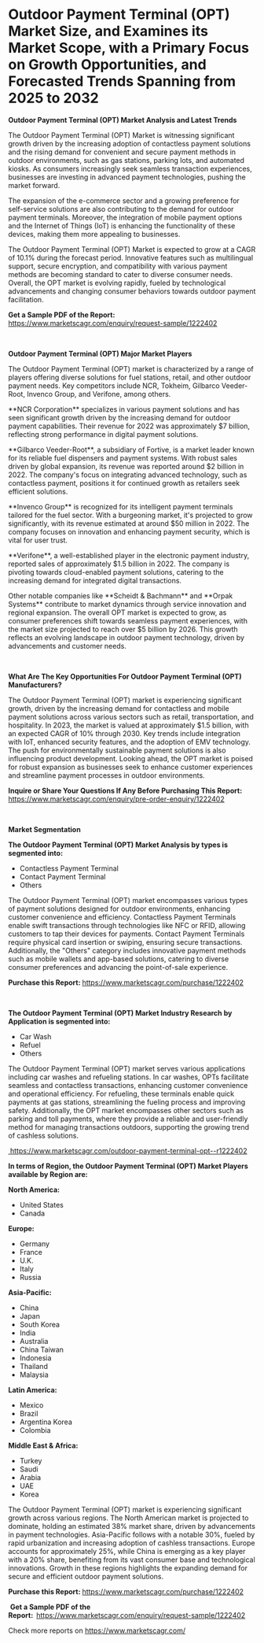 <p><h1>Outdoor Payment Terminal (OPT) Market Size, and Examines its Market Scope, with a Primary Focus on Growth Opportunities, and Forecasted Trends Spanning from 2025 to 2032</h1></p><p><strong>Outdoor Payment Terminal (OPT) Market Analysis and Latest Trends</strong></p>
<p><p>The Outdoor Payment Terminal (OPT) Market is witnessing significant growth driven by the increasing adoption of contactless payment solutions and the rising demand for convenient and secure payment methods in outdoor environments, such as gas stations, parking lots, and automated kiosks. As consumers increasingly seek seamless transaction experiences, businesses are investing in advanced payment technologies, pushing the market forward. </p><p>The expansion of the e-commerce sector and a growing preference for self-service solutions are also contributing to the demand for outdoor payment terminals. Moreover, the integration of mobile payment options and the Internet of Things (IoT) is enhancing the functionality of these devices, making them more appealing to businesses. </p><p>The Outdoor Payment Terminal (OPT) Market is expected to grow at a CAGR of 10.1% during the forecast period. Innovative features such as multilingual support, secure encryption, and compatibility with various payment methods are becoming standard to cater to diverse consumer needs. Overall, the OPT market is evolving rapidly, fueled by technological advancements and changing consumer behaviors towards outdoor payment facilitation.</p></p>
<p><strong>Get a Sample PDF of the Report:&nbsp;</strong> <a href="https://www.marketscagr.com/enquiry/request-sample/1222402?utm_campaign=2138&utm_medium=2&utm_source=Github&utm_content=ia&utm_term=27022025&utm_id=outdoor-payment-terminal-opt">https://www.marketscagr.com/enquiry/request-sample/1222402</a></p>
<p>&nbsp;</p>
<p><strong>Outdoor Payment Terminal (OPT) Major Market Players</strong></p>
<p><p>The Outdoor Payment Terminal (OPT) market is characterized by a range of players offering diverse solutions for fuel stations, retail, and other outdoor payment needs. Key competitors include NCR, Tokheim, Gilbarco Veeder-Root, Invenco Group, and Verifone, among others.</p><p>**NCR Corporation** specializes in various payment solutions and has seen significant growth driven by the increasing demand for outdoor payment capabilities. Their revenue for 2022 was approximately $7 billion, reflecting strong performance in digital payment solutions.</p><p>**Gilbarco Veeder-Root**, a subsidiary of Fortive, is a market leader known for its reliable fuel dispensers and payment systems. With robust sales driven by global expansion, its revenue was reported around $2 billion in 2022. The company's focus on integrating advanced technology, such as contactless payment, positions it for continued growth as retailers seek efficient solutions.</p><p>**Invenco Group** is recognized for its intelligent payment terminals tailored for the fuel sector. With a burgeoning market, it's projected to grow significantly, with its revenue estimated at around $50 million in 2022. The company focuses on innovation and enhancing payment security, which is vital for user trust.</p><p>**Verifone**, a well-established player in the electronic payment industry, reported sales of approximately $1.5 billion in 2022. The company is pivoting towards cloud-enabled payment solutions, catering to the increasing demand for integrated digital transactions.</p><p>Other notable companies like **Scheidt & Bachmann** and **Orpak Systems** contribute to market dynamics through service innovation and regional expansion. The overall OPT market is expected to grow, as consumer preferences shift towards seamless payment experiences, with the market size projected to reach over $5 billion by 2026. This growth reflects an evolving landscape in outdoor payment technology, driven by advancements and customer needs.</p></p>
<p>&nbsp;</p>
<p><strong>What Are The Key Opportunities For Outdoor Payment Terminal (OPT) Manufacturers?</strong></p>
<p><p>The Outdoor Payment Terminal (OPT) market is experiencing significant growth, driven by the increasing demand for contactless and mobile payment solutions across various sectors such as retail, transportation, and hospitality. In 2023, the market is valued at approximately $1.5 billion, with an expected CAGR of 10% through 2030. Key trends include integration with IoT, enhanced security features, and the adoption of EMV technology. The push for environmentally sustainable payment solutions is also influencing product development. Looking ahead, the OPT market is poised for robust expansion as businesses seek to enhance customer experiences and streamline payment processes in outdoor environments.</p></p>
<p><strong>Inquire or Share Your Questions If Any Before Purchasing This Report:</strong> <a href="https://www.marketscagr.com/enquiry/pre-order-enquiry/1222402?utm_campaign=2138&utm_medium=2&utm_source=Github&utm_content=ia&utm_term=27022025&utm_id=outdoor-payment-terminal-opt">https://www.marketscagr.com/enquiry/pre-order-enquiry/1222402</a></p>
<p>&nbsp;</p>
<p><strong>Market Segmentation</strong></p>
<p><strong>The Outdoor Payment Terminal (OPT) Market Analysis by types is segmented into:</strong></p>
<p><ul><li>Contactless Payment Terminal</li><li>Contact Payment Terminal</li><li>Others</li></ul></p>
<p><p>The Outdoor Payment Terminal (OPT) market encompasses various types of payment solutions designed for outdoor environments, enhancing customer convenience and efficiency. Contactless Payment Terminals enable swift transactions through technologies like NFC or RFID, allowing customers to tap their devices for payments. Contact Payment Terminals require physical card insertion or swiping, ensuring secure transactions. Additionally, the "Others" category includes innovative payment methods such as mobile wallets and app-based solutions, catering to diverse consumer preferences and advancing the point-of-sale experience.</p></p>
<p><strong>Purchase this Report:&nbsp;</strong><a href="https://www.marketscagr.com/purchase/1222402?utm_campaign=2138&utm_medium=2&utm_source=Github&utm_content=ia&utm_term=27022025&utm_id=outdoor-payment-terminal-opt">https://www.marketscagr.com/purchase/1222402</a></p>
<p>&nbsp;</p>
<p><strong>The Outdoor Payment Terminal (OPT) Market Industry Research by Application is segmented into:</strong></p>
<p><ul><li>Car Wash</li><li>Refuel</li><li>Others</li></ul></p>
<p><p>The Outdoor Payment Terminal (OPT) market serves various applications including car washes and refueling stations. In car washes, OPTs facilitate seamless and contactless transactions, enhancing customer convenience and operational efficiency. For refueling, these terminals enable quick payments at gas stations, streamlining the fueling process and improving safety. Additionally, the OPT market encompasses other sectors such as parking and toll payments, where they provide a reliable and user-friendly method for managing transactions outdoors, supporting the growing trend of cashless solutions.</p></p>
<p><a href="https://www.marketscagr.com/outdoor-payment-terminal-opt--r1222402?utm_campaign=2138&utm_medium=2&utm_source=Github&utm_content=ia&utm_term=27022025&utm_id=outdoor-payment-terminal-opt">&nbsp;https://www.marketscagr.com/outdoor-payment-terminal-opt--r1222402</a></p>
<p><strong>In terms of Region, the Outdoor Payment Terminal (OPT) Market Players available by Region are:</strong></p>
<p>
    <p> <strong> North America: </strong>
        <ul>
            <li>United States</li>
            <li>Canada</li>
        </ul>
        </p> 
    <p> <strong> Europe: </strong>
        <ul>
            <li>Germany</li>
            <li>France</li>
            <li>U.K.</li>
            <li>Italy</li>
            <li>Russia</li>
        </ul>
        </p> 
    <p> <strong> Asia-Pacific: </strong>
        <ul>
            <li>China</li>
            <li>Japan</li>
            <li>South Korea</li>
            <li>India</li>
            <li>Australia</li>
            <li>China Taiwan</li>
            <li>Indonesia</li>
            <li>Thailand</li>
            <li>Malaysia</li>
        </ul>
        </p> 
    <p> <strong> Latin America: </strong>
        <ul>
            <li>Mexico</li>
            <li>Brazil</li>
            <li>Argentina Korea</li>
            <li>Colombia</li>
        </ul>
        </p> 
    <p> <strong> Middle East & Africa: </strong>
        <ul>
            <li>Turkey</li>
            <li>Saudi</li>
            <li>Arabia</li>
            <li>UAE</li>
            <li>Korea</li>
        </ul>
    </p>
    </p>
<p><p>The Outdoor Payment Terminal (OPT) market is experiencing significant growth across various regions. The North American market is projected to dominate, holding an estimated 38% market share, driven by advancements in payment technologies. Asia-Pacific follows with a notable 30%, fueled by rapid urbanization and increasing adoption of cashless transactions. Europe accounts for approximately 25%, while China is emerging as a key player with a 20% share, benefiting from its vast consumer base and technological innovations. Growth in these regions highlights the expanding demand for secure and efficient outdoor payment solutions.</p></p>
<p><strong>Purchase this Report: </strong><a href="https://www.marketscagr.com/purchase/1222402?utm_campaign=2138&utm_medium=2&utm_source=Github&utm_content=ia&utm_term=27022025&utm_id=outdoor-payment-terminal-opt">https://www.marketscagr.com/purchase/1222402</a></p>
<p>&nbsp;<strong>Get a Sample PDF of the Report:&nbsp;&nbsp;</strong><a href="https://www.marketscagr.com/enquiry/request-sample/1222402?utm_campaign=2138&utm_medium=2&utm_source=Github&utm_content=ia&utm_term=27022025&utm_id=outdoor-payment-terminal-opt">https://www.marketscagr.com/enquiry/request-sample/1222402</a></p>
<p><strong></strong></p>
<p>Check more reports on <a href="https://www.marketscagr.com/?utm_campaign=2138&utm_medium=2&utm_source=Github&utm_content=ia&utm_term=27022025&utm_id=outdoor-payment-terminal-opt">https://www.marketscagr.com/</a></p>